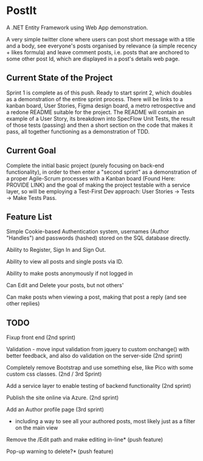 # PostIt
A .NET Entity Framework using Web App demonstration.

A very simple twitter clone where users can post short message with a title and a body, see everyone's posts organised by relevance (a simple recency + likes formula) and leave comment posts, i.e. posts that are anchored to some other post Id, which are displayed in a post's details web page.


## Current State of the Project
Sprint 1 is complete as of this push. Ready to start sprint 2, which doubles as a demonstration of the entire sprint process. There will be links to a kanban board, User Stories, Figma design board, a metro retrospective and a redone README suitable for the project. The README will contain an example of a User Story, its breakdown into SpecFlow Unit Tests, the result of those tests (passing) and then a short section on the code that makes it pass, all together functioning as a demonstration of TDD.

## Current Goal
Complete the initial basic project (purely focusing on back-end functionality), in order to then enter a "second sprint" as a demonstration of a proper Agile-Scrum processes with a Kanban board (Found Here: PROVIDE LINK) and the goal of making the project testable with a service layer, so will be employing a Test-First Dev approach: User Stories -> Tests -> Make Tests Pass.

## Feature List
Simple Cookie-based Authentication system, usernames (Author "Handles") and passwords (hashed) stored on the SQL database directly.

Ability to Register, Sign In and Sign Out.

Ability to view all posts and single posts via ID.

Ability to make posts anonymously if not logged in

Can Edit and Delete your posts, but not others'

Can make posts when viewing a post, making that post a reply (and see other replies)

## TODO

Fixup front end (2nd sprint)

Validation - move input validation from jquery to custom onchange() with better feedback, and also do validation on the server-side (2nd sprint)

Completely remove Bootstrap and use something else, like Pico with some custom css classes. (2nd / 3rd Sprint)

Add a service layer to enable testing of backend functionality (2nd sprint)

Publish the site online via Azure. (2nd sprint)

Add an Author profile page (3rd sprint)
- including a way to see all your authored posts, most likely just as a filter on the main view

Remove the /Edit path and make editing in-line* (push feature)

Pop-up warning to delete?* (push feature)